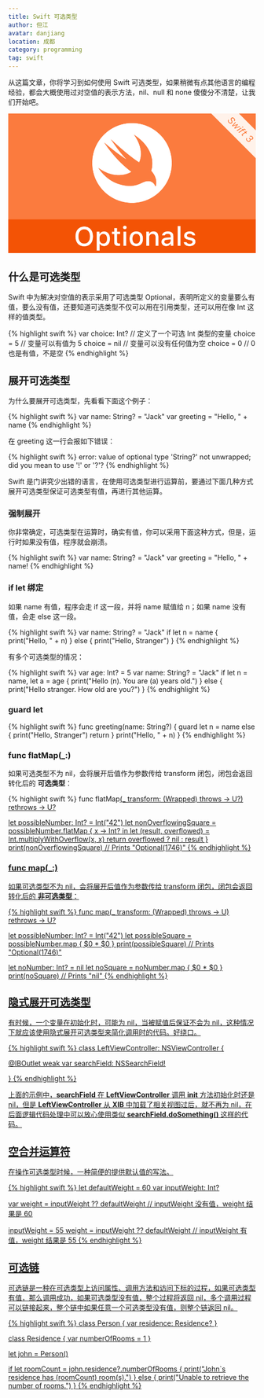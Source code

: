 ```yaml
---
title: Swift 可选类型
author: 但江
avatar: danjiang
location: 成都
category: programming
tag: swift
---
```


从这篇文章，你将学习到如何使用 Swift 可选类型，如果稍微有点其他语言的编程经验，都会大概使用过对空值的表示方法，nil、null 和 none 傻傻分不清楚，让我们开始吧。

![Swift Optionals](/images/swift-optionals.jpg)

## 什么是可选类型

Swift 中为解决对空值的表示采用了可选类型 Optional，表明所定义的变量要么有值，要么没有值，还要知道可选类型不仅可以用在引用类型，还可以用在像 Int 这样的值类型。

{% highlight swift %}
var choice: Int? // 定义了一个可选 Int 类型的变量
choice = 5 // 变量可以有值为 5
choice = nil // 变量可以没有任何值为空
choice = 0 // 0 也是有值，不是空
{% endhighlight %}

## 展开可选类型

为什么要展开可选类型，先看看下面这个例子：

{% highlight swift %}
var name: String? = "Jack"
var greeting = "Hello, " + name
{% endhighlight %}

在 greeting 这一行会报如下错误：

{% highlight swift %}
error: value of optional type 'String?' not unwrapped; did you mean to use '!' or '?'?
{% endhighlight %}

Swift 是门讲究少出错的语言，在使用可选类型进行运算前，要通过下面几种方式展开可选类型保证可选类型有值，再进行其他运算。

### 强制展开

你非常确定，可选类型在运算时，确实有值，你可以采用下面这种方式，但是，运行时如果没有值，程序就会崩溃。

{% highlight swift %}
var name: String? = "Jack"
var greeting = "Hello, " + name!
{% endhighlight %}

### if let 绑定

如果 name 有值，程序会走 if 这一段，并将 name 赋值给 n；如果 name 没有值，会走 else 这一段。

{% highlight swift %}
var name: String? = "Jack"
if let n = name {
  print("Hello, " + n)
} else {
  print("Hello, Stranger")
}
{% endhighlight %}

有多个可选类型的情况：

{% highlight swift %}
var age: Int? = 5
var name: String? = "Jack"
if let n = name, let a = age {
  print("Hello \(n). You are \(a) years old.")
} else {
  print("Hello stranger. How old are you?")
}
{% endhighlight %}

### guard let

{% highlight swift %}
func greeting(name: String?) {
  guard let n = name else {
    print("Hello, Stranger")
    return
  }
  print("Hello, " + n)
}
{% endhighlight %}

### func flatMap(_:)

如果可选类型不为 nil，会将展开后值作为参数传给 transform 闭包，闭包会返回转化后的 **可选类型**：

{% highlight swift %}
func flatMap<U>(_ transform: (Wrapped) throws -> U?) rethrows -> U?

let possibleNumber: Int? = Int("42")
let nonOverflowingSquare = possibleNumber.flatMap { x -> Int? in
    let (result, overflowed) = Int.multiplyWithOverflow(x, x)
    return overflowed ? nil : result
}
print(nonOverflowingSquare)
// Prints "Optional(1746)"
{% endhighlight %}

### func map(_:)

如果可选类型不为 nil，会将展开后值作为参数传给 transform 闭包，闭包会返回转化后的 **非可选类型**：

{% highlight swift %}
func map<U>(_ transform: (Wrapped) throws -> U) rethrows -> U?

let possibleNumber: Int? = Int("42")
let possibleSquare = possibleNumber.map { $0 * $0 }
print(possibleSquare)
// Prints "Optional(1746)"
 
let noNumber: Int? = nil
let noSquare = noNumber.map { $0 * $0 }
print(noSquare)
// Prints "nil"
{% endhighlight %}

## 隐式展开可选类型

有时候，一个变量在初始化时，可能为 nil，当被赋值后保证不会为 nil，这种情况下就应该使用隐式展开可选类型来简化调用时的代码。好绕口。

{% highlight swift %}
class LeftViewController: NSViewController {

  @IBOutlet weak var searchField: NSSearchField!

}
{% endhighlight %}

上面的示例中，**searchField** 在 **LeftViewController** 调用 **init** 方法初始化时还是 nil，但是 **LeftViewController** 从 **XIB** 中加载了相关视图过后，就不再为 nil，在后面逻辑代码处理中可以放心使用类似 **searchField.doSomething()** 这样的代码。

## 空合并运算符

在操作可选类型时候，一种简便的提供默认值的写法。

{% highlight swift %}
let defaultWeight = 60
var inputWeight: Int?

var weight = inputWeight ?? defaultWeight
// inputWeight 没有值，weight 结果是 60

inputWeight = 55
weight = inputWeight ?? defaultWeight
// inputWeight 有值，weight 结果是 55
{% endhighlight %}

## 可选链

可选链是一种在可选类型上访问属性、调用方法和访问下标的过程，如果可选类型有值，那么调用成功，如果可选类型没有值，整个过程将返回 nil，多个调用过程可以链接起来，整个链中如果任意一个可选类型没有值，则整个链返回 nil。

{% highlight swift %}
class Person {
  var residence: Residence?
}

class Residence {
  var numberOfRooms = 1
}

let john = Person()

if let roomCount = john.residence?.numberOfRooms {
  print("John`s residence has \(roomCount) room(s).")
} else {
  print("Unable to retrieve the number of rooms.")
}
{% endhighlight %}
